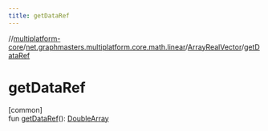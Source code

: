 ```yaml
---
title: getDataRef
---
```

//[multiplatform-core](../../../index.html)/[net.graphmasters.multiplatform.core.math.linear](../index.html)/[ArrayRealVector](index.html)/[getDataRef](get-data-ref.html)



# getDataRef



[common]\
fun [getDataRef](get-data-ref.html)(): [DoubleArray](https://kotlinlang.org/api/latest/jvm/stdlib/kotlin/-double-array/index.html)




